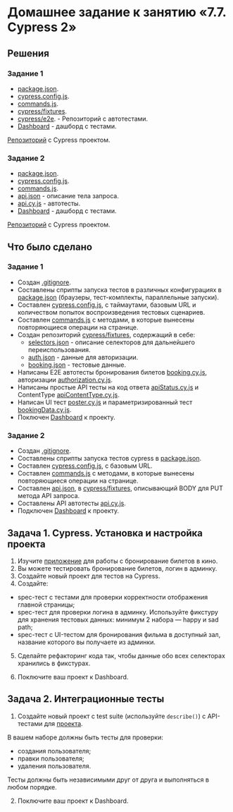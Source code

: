 # Домашнее задание к занятию «7.7. Cypress 2»

## Решения
### Задание 1
* <a href="https://github.com/Nephedov/jsaqa-code-Nephedov93/blob/main/7.7/package.json">package.json</a>.
* <a href="https://github.com/Nephedov/jsaqa-code-Nephedov93/blob/main/7.7/cypress.config.js">cypress.config.js</a>.
* <a href="https://github.com/Nephedov/jsaqa-code-Nephedov93/blob/main/7.7/cypress/support/commands.js">commands.js</a>.
* <a href="https://github.com/Nephedov/jsaqa-code-Nephedov93/tree/main/7.7/cypress/fixtures">cypress/fixtures</a>.
* <a href="https://github.com/Nephedov/jsaqa-code-Nephedov93/tree/main/7.7/cypress/e2e">cypress/e2e</a>. - Репозиторий с автотестами.
* <a href="https://cloud.cypress.io/projects/d418g3/runs?branches=%5B%5D&committers=%5B%5D&flaky=%5B%5D&page=1&status=%5B%5D&tags=%5B%5D&timeRange=%7B%22startDate%22%3A%221970-01-01%22%2C%22endDate%22%3A%222038-01-19%22%7D">Dashboard</a> - дашборд с тестами.

<a href="https://github.com/Nephedov/jsaqa-code-Nephedov93/tree/main/7.7">Репозиторий</a> с Cypress проектом.

### Задание 2
* <a href="https://github.com/Nephedov/jsaqa-code-Nephedov93/blob/main/API%207.7/package.json">package.json</a>.
* <a href="https://github.com/Nephedov/jsaqa-code-Nephedov93/blob/main/API%207.7/cypress.config.js">cypress.config.js</a>.
* <a href="https://github.com/Nephedov/jsaqa-code-Nephedov93/blob/main/API%207.7/cypress/support/commands.js">commands.js</a>.
* <a href="https://github.com/Nephedov/jsaqa-code-Nephedov93/blob/main/API%207.7/cypress/fixtures/api.json">api.json</a> - описание тела запроса.
* <a href="https://github.com/Nephedov/jsaqa-code-Nephedov93/blob/main/API%207.7/cypress/e2e/api.cy.js">api.cy.js</a> - автотесты.
* <a href="https://cloud.cypress.io/projects/d418g3/runs?branches=%5B%5D&committers=%5B%5D&flaky=%5B%5D&page=1&status=%5B%5D&tags=%5B%5D&timeRange=%7B%22startDate%22%3A%221970-01-01%22%2C%22endDate%22%3A%222038-01-19%22%7D">Dashboard</a> - дашборд с тестами.

<a href="https://github.com/Nephedov/jsaqa-code-Nephedov93/tree/main/API%207.7">Репозиторий</a> с Cypress проектом.
## Что было сделано
### Задание 1
* Создан <a href="https://github.com/Nephedov/jsaqa-code-Nephedov93/blob/main/7.7/.gitignore">.gitignore</a>.
* Составлены сприпты запуска тестов в различных конфигурациях в <a href="https://github.com/Nephedov/jsaqa-code-Nephedov93/blob/main/7.7/package.json">package.json</a>
(браузеры, тест-комплекты, параллельные запуски).
* Составлен <a href="https://github.com/Nephedov/jsaqa-code-Nephedov93/blob/main/7.7/cypress.config.js">cypress.config.js</a>,
 с таймаутами, базовым URL и количеством попыток воспроизведения тестовых сценариев.
* Составлен <a href="https://github.com/Nephedov/jsaqa-code-Nephedov93/blob/main/7.7/cypress/support/commands.js">commands.js</a> с методами, в которые вынесены повторяющиеся операции на странице.
* Создан репозиторий <a href="https://github.com/Nephedov/jsaqa-code-Nephedov93/tree/main/7.7/cypress/fixtures">cypress/fixtures</a>, содержащий в себе:
  * <a href="https://github.com/Nephedov/jsaqa-code-Nephedov93/blob/main/7.7/cypress/fixtures/selectors.json">selectors.json</a> - описание селекторов для дальнейшего переиспользования.
  * <a href="https://github.com/Nephedov/jsaqa-code-Nephedov93/blob/main/7.7/cypress/fixtures/auth.json">auth.json</a> - данные для авторизации.
  * <a href="https://github.com/Nephedov/jsaqa-code-Nephedov93/blob/main/7.7/cypress/fixtures/booking.json">booking.json</a> - тестовые данные.
* Написаны E2E автотесты бронирования билетов <a href="https://github.com/Nephedov/jsaqa-code-Nephedov93/blob/main/7.7/cypress/e2e/booking.cy.js">booking.cy.js</a>,
 авторизации <a href="https://github.com/Nephedov/jsaqa-code-Nephedov93/blob/main/7.7/cypress/e2e/authorization.cy.js">authorization.cy.js</a>.
* Написаны простые API тесты на код ответа <a href="https://github.com/Nephedov/jsaqa-code-Nephedov93/blob/main/7.7/cypress/e2e/dir_1/apiStatus.cy.js">apiStatus.cy.js</a>
и ContentType <a href="https://github.com/Nephedov/jsaqa-code-Nephedov93/blob/main/7.7/cypress/e2e/dir_1/apiContentType.cy.js">apiContentType.cy.js</a>.
* Написан UI тест <a href="https://github.com/Nephedov/jsaqa-code-Nephedov93/blob/main/7.7/cypress/e2e/dir_2/poster.cy.js">poster.cy.js</a>
и параметризированный тест <a href="https://github.com/Nephedov/jsaqa-code-Nephedov93/blob/main/7.7/cypress/e2e/dir_2/bookingData.cy.js">bookingData.cy.js</a>.
* Поключен <a href="https://cloud.cypress.io/projects/d418g3/runs?branches=%5B%5D&committers=%5B%5D&flaky=%5B%5D&page=1&status=%5B%5D&tags=%5B%5D&timeRange=%7B%22startDate%22%3A%221970-01-01%22%2C%22endDate%22%3A%222038-01-19%22%7D">Dashboard</a>
 к проекту.

### Задание 2
* Создан <a href="https://github.com/Nephedov/jsaqa-code-Nephedov93/blob/main/API%207.7/.gitignore">.gitignore</a>.
* Составлены сприпты запуска тестов cypress в <a href="https://github.com/Nephedov/jsaqa-code-Nephedov93/blob/main/API%207.7/package.json">package.json</a>.
* Составлен <a href="https://github.com/Nephedov/jsaqa-code-Nephedov93/blob/main/API%207.7/cypress.config.js">cypress.config.js</a>,
 с базовым URL.
* Составлен <a href="https://github.com/Nephedov/jsaqa-code-Nephedov93/blob/main/API%207.7/cypress/support/commands.js">commands.js</a> с методами, в которые вынесены повторяющиеся операции на странице.
* Составлен <a href="https://github.com/Nephedov/jsaqa-code-Nephedov93/blob/main/API%207.7/cypress/fixtures/api.json">api.json</a>, в
  <a href="https://github.com/Nephedov/jsaqa-code-Nephedov93/tree/main/API%207.7/cypress/fixtures">cypress/fixtures</a>, описывающий BODY для PUT метода API запроса.
* Составлены API автотесты <a href="https://github.com/Nephedov/jsaqa-code-Nephedov93/blob/main/API%207.7/cypress/e2e/api.cy.js">api.cy.js</a>.
* Подключен <a href="https://cloud.cypress.io/projects/8nkxm7/runs?branches=%5B%5D&committers=%5B%5D&flaky=%5B%5D&page=1&status=%5B%5D&tags=%5B%5D&timeRange=%7B%22startDate%22%3A%221970-01-01%22%2C%22endDate%22%3A%222038-01-19%22%7D">Dashboard</a> к проекту.

## Задача 1. Cypress. Установка и настройка проекта

1. Изучите [приложение](https://github.com/Evgeniy-Varlamov/FS21-diplom) для работы с бронирование билетов в кино.
2. Вы можете тестировать бронирование билетов, логин в админку.
3. Создайте новый проект для тестов на Cypress.
4. Создайте:
  - spec-тест с тестами для проверки корректности отображения главной страницы;
  - spec-тест для проверки логина в админку. Используйте фикстуру для хранения тестовых данных: минимум 2 набора — happy и sad path;
  - spec-тест с UI-тестом для бронирования фильма в доступный зал, название которого вы получаете из админки.

5. Сделайте рефакторинг кода так, чтобы данные обо всех селекторах хранились в фикстурах.

6. Поключите ваш проект к Dashboard.

## Задача 2. Интеграционные тесты

1. Создайте новый проект с test suite (используйте `describe()`) с API-тестами для [проекта](https://petstore.swagger.io/#/).

В вашем наборе должны быть тесты для проверки:
  - создания пользователя;
  - правки пользователя;
  - удаления пользователя.

Тесты должны быть независимыми друг от друга и выполняться в любом порядке.

2. Поключите ваш проект к Dashboard.
